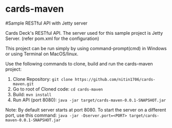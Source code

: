 # cards-maven

#Sample RESTful API with Jetty server


Cards Deck's RESTful API. 
The server used for this sample project is Jetty Server. (refer pom.xml for the configuration)

This project can be run simply by using command-prompt(cmd) in Windows or using Terminal on MacOS/linux.

Use the following commands to clone, build and run the cards-maven project:
1. Clone Repository: `git clone https://github.com/nitin1706/cards-maven.git`
2. Go to root of Cloned code: `cd cards-maven`
3. Build: `mvn install`
4. Run API (port 8080):  `java -jar target/cards-maven-0.0.1-SNAPSHOT.jar`

Note: By default server starts at port 8080. To start the server on a different port, use this command:
`java -jar -Dserver.port=<PORT> target/cards-maven-0.0.1-SNAPSHOT.jar`

